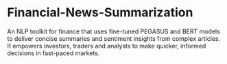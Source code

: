 # Financial-News-Summarization
An NLP toolkit for finance that uses fine-tuned PEGASUS and BERT models to deliver concise summaries and sentiment insights from complex articles. It empowers investors, traders and analysts to make quicker, informed decisions in fast-paced markets. 
